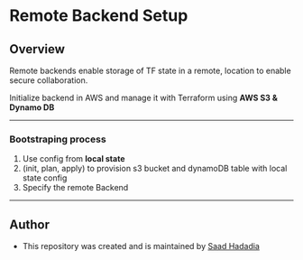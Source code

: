 # Remote Backend Setup

## Overview

Remote backends enable storage of TF state in a remote, location to enable secure collaboration.

Initialize backend in AWS and manage it with Terraform using **AWS S3 & Dynamo DB**

---

### Bootstraping process

1. Use config from **local state**
1. (init, plan, apply) to provision s3 bucket and dynamoDB table with local state config
1. Specify the remote Backend

---

## Author
* This repository was created and is maintained by [Saad Hadadia](https://github.com/SaadHadadia/)

